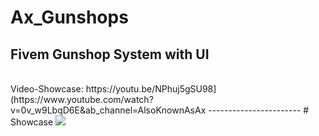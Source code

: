 # Ax_Gunshops
Fivem Gunshop System with UI
------------------------
<br>
Video-Showcase: https://youtu.be/NPhuj5gSU98](https://www.youtube.com/watch?v=0v_w9LbqD6E&ab_channel=AlsoKnownAsAx
-----------------------
# Showcase
<img src="https://media.discordapp.net/attachments/968846746513989672/1142131827084120274/image.png?width=734&height=380">
